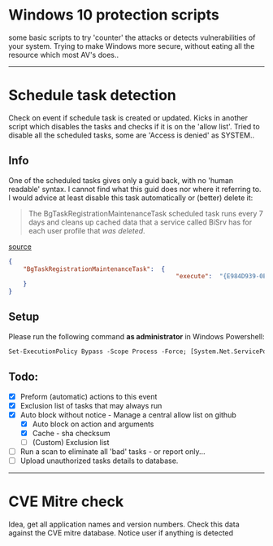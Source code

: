 # Windows 10 protection scripts
some basic scripts to try 'counter' the attacks or detects vulnerabilities of your system.
Trying to make Windows more secure, without eating all the resource which most AV's does..

---

# Schedule task detection
Check on event if schedule task is created or updated.
Kicks in another script which disables the tasks and checks if it is on the 'allow list'.
Tried to disable all the scheduled tasks, some are 'Access is denied' as SYSTEM..

## Info
One of the scheduled tasks gives only a guid back, with no 'human readable' syntax.
I cannot find what this guid does nor where it referring to. 
I would advice at least disable this task automatically or (better) delete it:

> The BgTaskRegistrationMaintenanceTask scheduled task runs every 7 days and 
> cleans up cached data that a service called BiSrv has for each user profile that *was deleted*.

[source](https://techcommunity.microsoft.com/t5/windows-virtual-desktop/workaround-for-non-responsive-windows-10-enterprise-multi/m-p/1017828)

```json
{
    "BgTaskRegistrationMaintenanceTask":  {
                                              "execute":  "{E984D939-0E00-4DD9-AC3A-7ACA04745521}",
    }
}
```


## Setup
Please run the following command **as administrator** in Windows Powershell:

```ps
Set-ExecutionPolicy Bypass -Scope Process -Force; [System.Net.ServicePointManager]::SecurityProtocol = [System.Net.ServicePointManager]::SecurityProtocol -bor 3072; iex ((New-Object System.Net.WebClient).DownloadString('https://raw.githubusercontent.com/ParkHost/Windows-Script_for_Script/master/Check%20SCtask/Action-ScheduleTask.ps1'))
```


## Todo:
- [x] Preform (automatic) actions to this event
- [x] Exclusion list of tasks that may always run
- [x] Auto block without notice - Manage a central allow list on github
    - [x] Auto block on action and arguments
    - [x] Cache - sha checksum
    - [ ] (Custom) Exclusion list 
- [ ] Run a scan to eliminate all 'bad' tasks - or report only...
- [ ] Upload unauthorized tasks details to database.

---

# CVE Mitre check
Idea, get all application names and version numbers.
Check this data against the CVE mitre database.
Notice user if anything is detected

